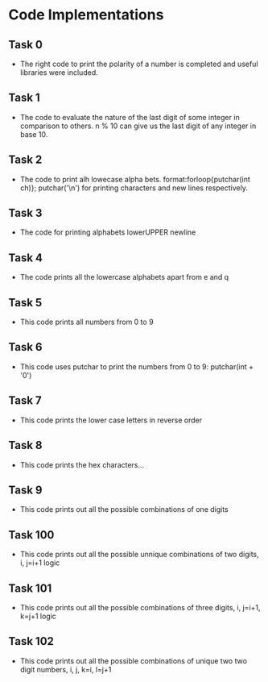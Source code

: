 # Code Implementations

## Task 0
* The right code to print the polarity of a number is completed and useful libraries were included.

## Task 1
* The code to evaluate the nature of the last digit of some integer in comparison to others. n % 10 can give us the last digit of any integer in base 10.

## Task 2
* The code to print alh lowecase alpha bets. format:forloop{putchar(int ch)}; putchar('\n') for printing characters and new lines respectively.

## Task 3
* The code for printing alphabets lowerUPPER newline

## Task 4
* The code prints all the lowercase alphabets apart from e and q

## Task 5
* This code prints all numbers from 0  to 9

## Task 6
* This code uses putchar to print the numbers from 0 to 9: putchar(int + '0')

## Task 7
* This code prints the lower case letters in reverse order

## Task 8
* This code prints the hex characters...

## Task 9
* This code prints out all the possible combinations of one digits

## Task 100
* This code prints out all the possible unnique combinations of two digits, i, j=i+1 logic

## Task 101
* This code prints out all the possible combinations of three digits, i, j=i+1, k=j+1 logic

## Task 102 
* This code prints out all the possible combinations of unique two two digit numbers, i, j, k=i, l=j+1

